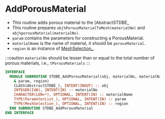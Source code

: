 # AddPorousMaterial

- This routine adds porous material to the [AbstractSTDBE_
- This routine prepares `obj%PorousMaterialToMesh(materialNo)` and `obj%porousMaterial(materialNo)`.
- `param` contains the parameters for constructing a PorousMaterial.
- `materialName` is the name of material, it should be `porousMaterial`.
- `region` is an instance of [MeshSelection_](../MeshSelection/MeshSelection_.md).

:::caution
`materialNo` should be lesser than or equal to the total number of porous materials, i.e., `tPorousMaterials`
:::

```fortran
INTERFACE
  MODULE SUBROUTINE STDBE_AddPorousMaterial(obj, materialNo, materialName, &
    & param, region)
    CLASS(AbstractSTDBE_), INTENT(INOUT) :: obj
    INTEGER(I4B), INTENT(IN) :: materialNo
    CHARACTER(LEN=*), OPTIONAL, INTENT(IN) :: materialName
    TYPE(ParameterList_), OPTIONAL, INTENT(IN) :: param
    TYPE(MeshSelection_), OPTIONAL, INTENT(IN) :: region
  END SUBROUTINE STDBE_AddPorousMaterial
END INTERFACE
```
